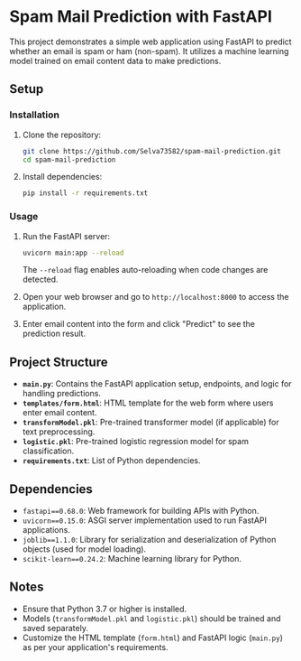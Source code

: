 
# Spam Mail Prediction with FastAPI

This project demonstrates a simple web application using FastAPI to predict whether an email is spam or ham (non-spam). It utilizes a machine learning model trained on email content data to make predictions.

## Setup

### Installation

1. Clone the repository:
   ```bash
   git clone https://github.com/Selva73582/spam-mail-prediction.git
   cd spam-mail-prediction
   ```

2. Install dependencies:
   ```bash
   pip install -r requirements.txt
   ```

### Usage

1. Run the FastAPI server:
   ```bash
   uvicorn main:app --reload
   ```
   The `--reload` flag enables auto-reloading when code changes are detected.

2. Open your web browser and go to `http://localhost:8000` to access the application.

3. Enter email content into the form and click "Predict" to see the prediction result.

## Project Structure

- **`main.py`**: Contains the FastAPI application setup, endpoints, and logic for handling predictions.
- **`templates/form.html`**: HTML template for the web form where users enter email content.
- **`transformModel.pkl`**: Pre-trained transformer model (if applicable) for text preprocessing.
- **`logistic.pkl`**: Pre-trained logistic regression model for spam classification.
- **`requirements.txt`**: List of Python dependencies.

## Dependencies

- `fastapi==0.68.0`: Web framework for building APIs with Python.
- `uvicorn==0.15.0`: ASGI server implementation used to run FastAPI applications.
- `joblib==1.1.0`: Library for serialization and deserialization of Python objects (used for model loading).
- `scikit-learn==0.24.2`: Machine learning library for Python.

## Notes

- Ensure that Python 3.7 or higher is installed.
- Models (`transformModel.pkl` and `logistic.pkl`) should be trained and saved separately.
- Customize the HTML template (`form.html`) and FastAPI logic (`main.py`) as per your application's requirements.

